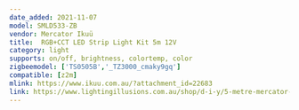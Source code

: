 ```yaml
---
date_added: 2021-11-07
model: SMLD533-ZB
vendor: Mercator Ikuü
title:  RGB+CCT LED Strip Light Kit 5m 12V
category: light
supports: on/off, brightness, colortemp, color
zigbeemodel: ['TS0505B','_TZ3000_cmaky9gq']
compatible: [z2m]
mlink: https://www.ikuu.com.au/?attachment_id=22683
link: https://www.lightingillusions.com.au/shop/d-i-y/5-metre-mercator-smart-zigbee-12v-rgb-cct-led-strip-light-kit-smld533-zb-42776
---
```

